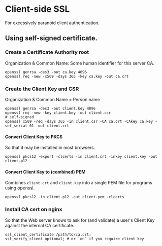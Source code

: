 # Client-side SSL
For excessively paranoid client authentication.

## Using self-signed certificate.
### Create a Certificate Authority root

Organization & Common Name: Some human identifier for this server CA.

    openssl genrsa -des3 -out ca.key 4096
    openssl req -new -x509 -days 365 -key ca.key -out ca.crt


### Create the Client Key and CSR
Organization & Common Name = Person name

    openssl genrsa -des3 -out client.key 4096
    openssl req -new -key client.key -out client.csr
    # self-signed
    openssl x509 -req -days 365 -in client.csr -CA ca.crt -CAkey ca.key -set_serial 01 -out client.crt

#### Convert Client Key to PKCS
So that it may be installed in most browsers.

    openssl pkcs12 -export -clcerts -in client.crt -inkey client.key -out client.p12

#### Convert Client Key to (combined) PEM
Combines `client.crt` and `client.key` into a single PEM file for programs using openssl.

    openssl pkcs12 -in client.p12 -out client.pem -clcerts

### Install CA cert on nginx
So that the Web server knows to ask for (and validate) a user's Client Key against the internal CA certificate.

    ssl_client_certificate /path/to/ca.crt;
    ssl_verify_client optional; # or `on` if you require client key

